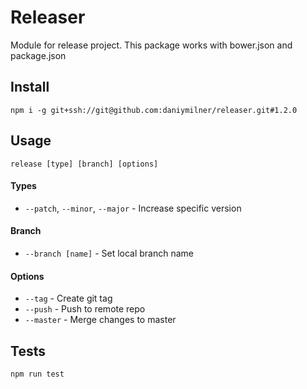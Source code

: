 # Releaser
Module for release project. This package works with bower.json and package.json

## Install

```
npm i -g git+ssh://git@github.com:daniymilner/releaser.git#1.2.0
```

## Usage

```
release [type] [branch] [options]
```

#### Types

 * `--patch`, `--minor`, `--major` - Increase specific version

#### Branch

 * `--branch [name]` - Set local branch name

#### Options

 * `--tag` - Create git tag
 * `--push` - Push to remote repo
 * `--master` - Merge changes to master

## Tests

```
npm run test
```
